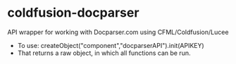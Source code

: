 # coldfusion-docparser
API wrapper for working with Docparser.com using CFML/Coldfusion/Lucee

- To use: createObject("component","docparserAPI").init(APIKEY)
- That returns a raw object, in which all functions can be run.